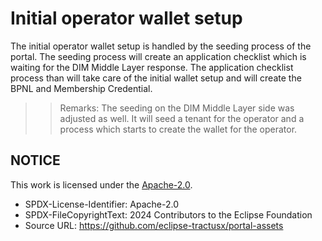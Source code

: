 # Initial operator wallet setup

The initial operator wallet setup is handled by the seeding process of the portal. The seeding process will create an application checklist which is waiting for the DIM Middle Layer response.
The application checklist process than will take care of the initial wallet setup and will create the BPNL and Membership Credential.

> > Remarks: The seeding on the DIM Middle Layer side was adjusted as well. It will seed a tenant for the operator and a process which starts to create the wallet for the operator.

## NOTICE

This work is licensed under the [Apache-2.0](https://www.apache.org/licenses/LICENSE-2.0).

- SPDX-License-Identifier: Apache-2.0
- SPDX-FileCopyrightText: 2024 Contributors to the Eclipse Foundation
- Source URL: https://github.com/eclipse-tractusx/portal-assets
